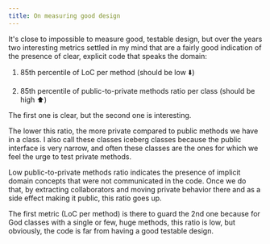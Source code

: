 ```yaml
---
title: On measuring good design
---
```


It's close to impossible to measure good, testable design, but over the years two interesting metrics settled in my mind that are a fairly good indication of the presence of clear, explicit code that speaks the domain:

1) 85th percentile of LoC per method (should be low ⬇️)

2) 85th percentile of public-to-private methods ratio per class (should be high ⬆️)

The first one is clear, but the second one is interesting.

The lower this ratio, the more private compared to public methods we have in a class. I also call these classes iceberg classes because the public interface is very narrow, and often these classes are the ones for which we feel the urge to test private methods.

Low public-to-private methods ratio indicates the presence of implicit domain concepts that were not communicated in the code. Once we do that, by extracting collaborators and moving private behavior there and as a side effect making it public, this ratio goes up.

The first metric (LoC per method) is there to guard the 2nd one because for God classes with a single or few, huge methods, this ratio is low, but obviously, the code is far from having a good testable design.
